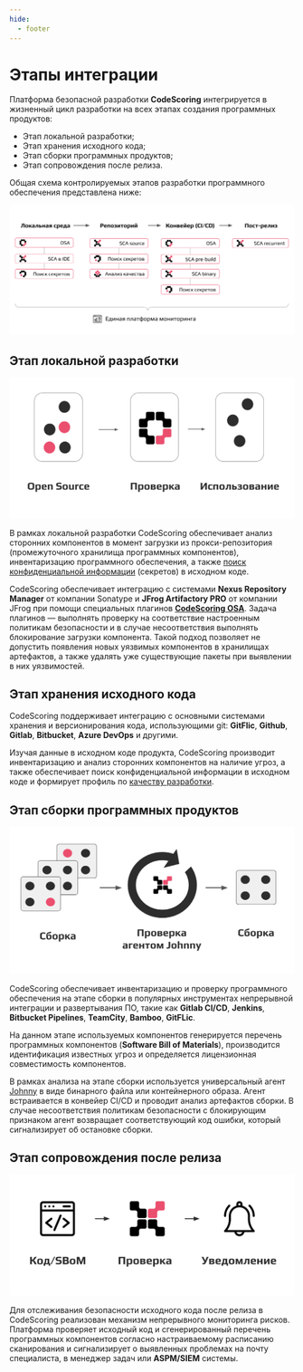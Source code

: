 ```yaml
---
hide:
  - footer
---
```


# Этапы интеграции

Платформа безопасной разработки **CodeScoring** интегрируется в жизненный цикл разработки на всех этапах создания программных продуктов:

- Этап локальной разработки;
- Этап хранения исходного кода;
- Этап сборки программных продуктов;
- Этап сопровождения после релиза.

Общая cхема контролируемых этапов разработки программного обеспечения представлена ниже:

![Integration stages](/assets/img/integration/integration-stages.png)

## Этап локальной разработки

![OSA](/assets/img/integration/integration-osa.png)

В рамках локальной разработки CodeScoring обеспечивает анализ сторонних компонентов в момент загрузки из прокси-репозитория (промежуточного хранилища программных компонентов), инвентаризацию программного обеспечения, а также [поиск конфиденциальной информации](/secrets) (секретов) в исходном коде.

CodeScoring обеспечивает интеграцию с системами **Nexus Repository Manager** от компании Sonatype и **JFrog Artifactory PRO** от компании JFrog при помощи специальных плагинов [**CodeScoring OSA**](/osa). Задача плагинов — выполнять проверку на соответствие настроенным политикам безопасности и в случае несоответствия выполнять блокирование загрузки компонента. Такой подход позволяет не допустить появления новых уязвимых компонентов в хранилищах артефактов, а также удалять уже существующие пакеты при выявлении в них уязвимостей.

## Этап хранения исходного кода

CodeScoring поддерживает интеграцию с основными системами хранения и версионирования кода, использующими git: **GitFlic**, **Github**, **Gitlab**, **Bitbucket**, **Azure DevOps** и другими.

Изучая данные в исходном коде продукта, CodeScoring производит инвентаризацию и анализ сторонних компонентов на наличие угроз, а также обеспечивает поиск конфиденциальной информации в исходном коде и формирует профиль по [качеству разработки](/tqi).

## Этап сборки программных продуктов

![CI](/assets/img/integration/integration-ci.png)

CodeScoring обеспечивает инвентаризацию и проверку программного обеспечения на этапе сборки в популярных инструментах непрерывной интеграции и развертывания ПО, такие как **Gitlab CI/CD**, **Jenkins**, **Bitbucket Pipelines**, **TeamCity**, **Bamboo**, **GitFLic**.

На данном этапе используемых компонентов генерируется перечень программных компонентов (**Software Bill of Materials**), производится идентификация известных угроз и определяется лицензионная совместимость компонентов.

В рамках анализа на этапе сборки используется универсальный агент [Johnny](/agent) в виде бинарного файла или контейнерного образа. Агент встраивается в конвейер CI/CD и проводит анализ артефактов сборки. В случае несоответствия политикам безопасности с блокирующим признаком агент возвращает соответствующий код ошибки, который сигнализирует об остановке сборки.

## Этап сопровождения после релиза

![VCS](/assets/img/integration/integration-vcs.png)

Для отслеживания безопасности исходного кода после релиза в CodeScoring реализован механизм непрерывного мониторинга рисков. Платформа проверяет исходный код и сгенерированный перечень программных компонентов согласно настраиваемому расписанию сканирования и сигнализирует о выявленных проблемах на почту специалиста, в менеджер задач или **ASPM/SIEM** системы.